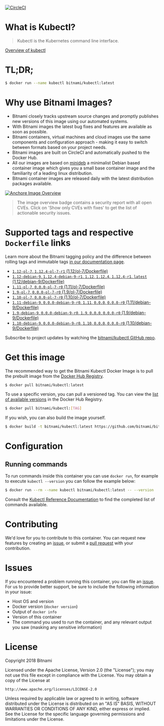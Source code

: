 [![CircleCI](https://circleci.com/gh/bitnami/bitnami-docker-kubectl/tree/master.svg?style=shield)](https://circleci.com/gh/bitnami/bitnami-docker-kubectl/tree/master)

# What is Kubectl?

> Kubectl is the Kubernetes command line interface.

[Overview of kubectl](https://kubernetes.io/docs/reference/kubectl/overview/)

# TL;DR;

```bash
$ docker run --name kubectl bitnami/kubectl:latest
```

# Why use Bitnami Images?

* Bitnami closely tracks upstream source changes and promptly publishes new versions of this image using our automated systems.
* With Bitnami images the latest bug fixes and features are available as soon as possible.
* Bitnami containers, virtual machines and cloud images use the same components and configuration approach - making it easy to switch between formats based on your project needs.
* Bitnami images are built on CircleCI and automatically pushed to the Docker Hub.
* All our images are based on [minideb](https://github.com/bitnami/minideb) a minimalist Debian based container image which gives you a small base container image and the familiarity of a leading linux distribution.
* Bitnami container images are released daily with the latest distribution packages available.

[![Anchore Image Overview](https://anchore.io/service/badges/image/d78d91421e4ccd244f2d91414ea8261cca8468562ae55ab5d184a3739a3cebc5)](https://anchore.io/image/dockerhub/bitnami%2Fkubectl%3Alatest#security)

> The image overview badge contains a security report with all open CVEs. Click on 'Show only CVEs with fixes' to get the list of actionable security issues.

# Supported tags and respective `Dockerfile` links

Learn more about the Bitnami tagging policy and the difference between rolling tags and immutable tags [in our documentation page](https://docs.bitnami.com/containers/how-to/understand-rolling-tags-containers/).


* [`1.12-ol-7`, `1.12.4-ol-7-r1` (1.12/ol-7/Dockerfile)](https://github.com/bitnami/bitnami-docker-kubectl/blob/1.12.4-ol-7-r1/1.12/ol-7/Dockerfile)
* [`1.12-debian-9`, `1.12.4-debian-9-r1`, `1.12`, `1.12.4`, `1.12.4-r1`, `latest` (1.12/debian-9/Dockerfile)](https://github.com/bitnami/bitnami-docker-kubectl/blob/1.12.4-debian-9-r1/1.12/debian-9/Dockerfile)
* [`1.11-ol-7`, `0.0.0-ol-7-r0` (1.11/ol-7/Dockerfile)](https://github.com/bitnami/bitnami-docker-kubectl/blob/0.0.0-ol-7-r0/1.11/ol-7/Dockerfile)
* [`1.9-ol-7`, `0.0.0-ol-7-r0` (1.9/ol-7/Dockerfile)](https://github.com/bitnami/bitnami-docker-kubectl/blob/0.0.0-ol-7-r0/1.9/ol-7/Dockerfile)
* [`1.10-ol-7`, `0.0.0-ol-7-r0` (1.10/ol-7/Dockerfile)](https://github.com/bitnami/bitnami-docker-kubectl/blob/0.0.0-ol-7-r0/1.10/ol-7/Dockerfile)
* [`1.11-debian-9`, `0.0.0-debian-9-r0`, `1.11`, `0.0.0`, `0.0.0-r0` (1.11/debian-9/Dockerfile)](https://github.com/bitnami/bitnami-docker-kubectl/blob/0.0.0-debian-9-r0/1.11/debian-9/Dockerfile)
* [`1.9-debian-9`, `0.0.0-debian-9-r0`, `1.9`, `0.0.0`, `0.0.0-r0` (1.9/debian-9/Dockerfile)](https://github.com/bitnami/bitnami-docker-kubectl/blob/0.0.0-debian-9-r0/1.9/debian-9/Dockerfile)
* [`1.10-debian-9`, `0.0.0-debian-9-r0`, `1.10`, `0.0.0`, `0.0.0-r0` (1.10/debian-9/Dockerfile)](https://github.com/bitnami/bitnami-docker-kubectl/blob/0.0.0-debian-9-r0/1.10/debian-9/Dockerfile)

Subscribe to project updates by watching the [bitnami/kubectl GitHub repo](https://github.com/bitnami/bitnami-docker-kubectl).

# Get this image

The recommended way to get the Bitnami Kubectl Docker Image is to pull the prebuilt image from the [Docker Hub Registry](https://hub.docker.com/r/bitnami/kubectl).

```bash
$ docker pull bitnami/kubectl:latest
```

To use a specific version, you can pull a versioned tag. You can view the [list of available versions](https://hub.docker.com/r/bitnami/kubectl/tags/) in the Docker Hub Registry.

```bash
$ docker pull bitnami/kubectl:[TAG]
```

If you wish, you can also build the image yourself.

```bash
$ docker build -t bitnami/kubectl:latest https://github.com/bitnami/bitnami-docker-kubectl.git
```

# Configuration

## Running commands

To run commands inside this container you can use `docker run`, for example to execute `kubectl --version` you can follow the example below:

```bash
$ docker run --rm --name kubectl bitnami/kubectl:latest -- --version
```

Consult the [Kubectl Reference Documentation](https://kubernetes.io/docs/reference/generated/kubectl/kubectl-commands) to find the completed list of commands available.

# Contributing

We'd love for you to contribute to this container. You can request new features by creating an [issue](https://github.com/bitnami/bitnami-docker-kubectl/issues), or submit a [pull request](https://github.com/bitnami/bitnami-docker-kubectl/pulls) with your contribution.

# Issues

If you encountered a problem running this container, you can file an [issue](https://github.com/bitnami/bitnami-docker-kubectl/issues). For us to provide better support, be sure to include the following information in your issue:

- Host OS and version
- Docker version (`docker version`)
- Output of `docker info`
- Version of this container
- The command you used to run the container, and any relevant output you saw (masking any sensitive information)

# License

Copyright 2018 Bitnami

Licensed under the Apache License, Version 2.0 (the "License");
you may not use this file except in compliance with the License.
You may obtain a copy of the License at

    http://www.apache.org/licenses/LICENSE-2.0

Unless required by applicable law or agreed to in writing, software
distributed under the License is distributed on an "AS IS" BASIS,
WITHOUT WARRANTIES OR CONDITIONS OF ANY KIND, either express or implied.
See the License for the specific language governing permissions and
limitations under the License.
